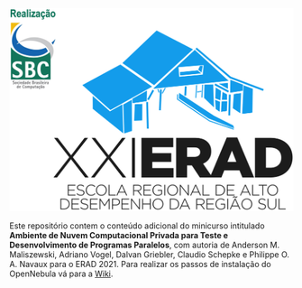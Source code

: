 ![ERAD2021](https://github.com/larcc-group/opennebula-erad2021/blob/main/ERAD2021.png)

Este repositório contem o conteúdo adicional do minicurso intitulado **Ambiente de Nuvem Computacional Privada para Teste e Desenvolvimento de Programas Paralelos**, com autoria de Anderson M. Maliszewski, Adriano Vogel, Dalvan Griebler, Claudio Schepke e Philippe O. A. Navaux para o ERAD 2021. Para realizar os passos de instalação do OpenNebula vá para a [Wiki](https://github.com/larcc-group/opennebula-erad2021).
